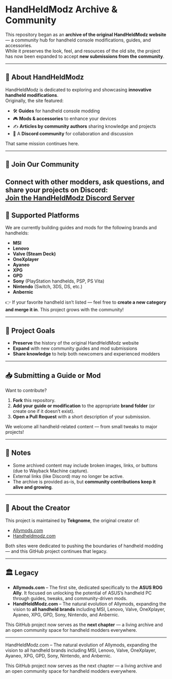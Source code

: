 # HandHeldModz Archive & Community

This repository began as an **archive of the original HandHeldModz website** — a community hub for handheld console modifications, guides, and accessories.  
While it preserves the look, feel, and resources of the old site, the project has now been expanded to accept **new submissions from the community**.

---

## 📖 About HandHeldModz
HandHeldModz is dedicated to exploring and showcasing **innovative handheld modifications**.  
Originally, the site featured:
- 🛠️ **Guides** for handheld console modding  
- 🎮 **Mods & accessories** to enhance your devices  
- ✍️ **Articles by community authors** sharing knowledge and projects  
- 💬 A **Discord community** for collaboration and discussion  

That same mission continues here.

---

## 💬 Join Our Community
Connect with other modders, ask questions, and share your projects on **Discord**:  
[**Join the HandHeldModz Discord Server**](https://discord.gg/handheldmodz)  
---

## 🎯 Supported Platforms
We are currently building guides and mods for the following brands and handhelds:

- **MSI**  
- **Lenovo**  
- **Valve (Steam Deck)**  
- **OneXplayer**  
- **Ayaneo**  
- **XPG**  
- **GPD**  
- **Sony** (PlayStation handhelds, PSP, PS Vita)  
- **Nintendo** (Switch, 3DS, DS, etc.)  
- **Anbernic**  

👉 If your favorite handheld isn’t listed — feel free to **create a new category and merge it in**. This project grows with the community!

---

## 🚀 Project Goals
- **Preserve** the history of the original HandHeldModz website  
- **Expand** with new community guides and mod submissions  
- **Share knowledge** to help both newcomers and experienced modders  

---

## 📥 Submitting a Guide or Mod
Want to contribute?  

1. **Fork** this repository.  
2. **Add your guide or modification** to the appropriate **brand folder** (or create one if it doesn’t exist).  
3. **Open a Pull Request** with a short description of your submission.  

We welcome all handheld-related content — from small tweaks to major projects!

---

## 📝 Notes
- Some archived content may include broken images, links, or buttons (due to Wayback Machine capture).  
- External links (like Discord) may no longer be active.  
- The archive is provided as-is, but **community contributions keep it alive and growing**.  

---

## 👤 About the Creator
This project is maintained by **Tekgnome**, the original creator of:  
- [Allymods.com](https://wayback.archive.org/web/*/allymods.com)  
- [Handheldmodz.com](https://wayback.archive.org/web/*/handheldmodz.com)  

Both sites were dedicated to pushing the boundaries of handheld modding — and this GitHub project continues that legacy.  

---

## 🏛️ Legacy
- **Allymods.com** – The first site, dedicated specifically to the **ASUS ROG Ally**. It focused on unlocking the potential of ASUS’s handheld PC through guides, tweaks, and community-driven mods.  
- **HandHeldModz.com** – The natural evolution of Allymods, expanding the vision to **all handheld brands** including MSI, Lenovo, Valve, OneXplayer, Ayaneo, XPG, GPD, Sony, Nintendo, and Anbernic.  

This GitHub project now serves as the **next chapter** — a living archive and an open community space for handheld modders everywhere.  

---

HandHeldModz.com – The natural evolution of Allymods, expanding the vision to all handheld brands including MSI, Lenovo, Valve, OneXplayer, Ayaneo, XPG, GPD, Sony, Nintendo, and Anbernic.

This GitHub project now serves as the next chapter — a living archive and an open community space for handheld modders everywhere.
